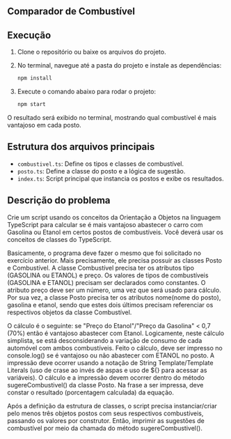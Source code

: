 ## Comparador de Combustível

## Execução

1. Clone o repositório ou baixe os arquivos do projeto.
2. No terminal, navegue até a pasta do projeto e instale as dependências:

    ```bash
    npm install
    ```

3. Execute o comando abaixo para rodar o projeto:

    ```bash
    npm start
    ```

O resultado será exibido no terminal, mostrando qual combustível é mais vantajoso em cada posto.

## Estrutura dos arquivos principais

- `combustivel.ts`: Define os tipos e classes de combustível.
- `posto.ts`: Define a classe do posto e a lógica de sugestão.
- `index.ts`: Script principal que instancia os postos e exibe os resultados.

## Descrição do problema

Crie um script usando os conceitos da Orientação a Objetos na linguagem TypeScript para calcular se é mais vantajoso abastecer o carro com Gasolina ou Etanol em certos postos de combustíveis. Você deverá usar os conceitos de classes do TypeScript. 

Basicamente, o programa deve fazer o mesmo que foi solicitado no exercício anterior. Mais precisamente, ele precisa possuir as classes Posto e Combustível. A classe Combustível precisa ter os atributos tipo (GASOLINA ou ETANOL) e preço. Os valores de tipos de combustíveis (GASOLINA e ETANOL) precisam ser declarados como constantes. O atributo preço deve ser um número, uma vez que será usado para cálculo. Por sua vez, a classe Posto precisa ter os atributos nome(nome do posto), gasolina e etanol, sendo que estes dois últimos precisam referenciar os respectivos objetos da classe Combustível.

O cálculo é o seguinte: se "Preço do Etanol"/"Preço da Gasolina" < 0,7 (70%) então é vantajoso abastecer com Etanol. Logicamente, neste cálculo simplista, se está desconsiderando a variação de consumo de cada automóvel com ambos combustíveis. Feito o cálculo, deve ser impresso no console.log() se é vantajoso ou não abastecer com ETANOL no posto. A impressão deve ocorrer usando a notação de String Template/Template Literals (uso de crase ao invés de aspas e uso de ${} para acessar as variáveis). O cálculo e a impressão devem ocorrer dentro do método sugereCombustivel() da classe Posto. Na frase a ser impressa, deve constar o resultado (porcentagem calculada) da equação.

Após a definição da estrutura de classes, o script precisa instanciar/criar pelo menos três objetos postos com seus respectivos combustíveis, passando os valores por construtor. Então, imprimir as sugestões de combustível por meio da chamada do método sugereCombustivel().  